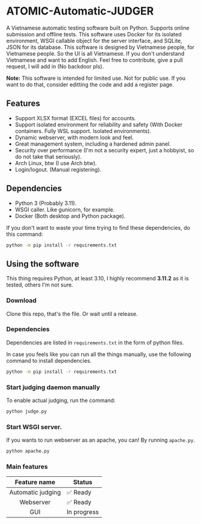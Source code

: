 # ATOMIC-Automatic-JUDGER

A Vietnamese automatic testing software built on Python. Supports online submission and offline tests.
This software uses Docker for its isolated environment, WSGI callable object for the server interface, and SQLite, JSON for its database.
This software is designed by Vietnamese people, for Vietnamese people. So the UI is all Vietnamese.
If you don't understand Vietnamese and want to add English. Feel free to contribute, give a pull request, I will add in (No backdoor pls).

**Note:** This software is intended for limited use. Not for public use. If you want to do that, consider editting the code and add a register page.

## Features

- Support XLSX format (EXCEL files) for accounts.
- Support isolated environment for reliability and safety (With Docker containers. Fully WSL support. Isolated environments).
- Dynamic webserver, with modern look and feel.
- Great management system, including a hardened admin panel.
- Security over performance (I'm not a security expert, just a hobbyist, so do not take that seriously).
- Arch Linux, btw (I use Arch btw).
- Login/logout. (Manual registering).

## Dependencies

- Python 3 (Probably 3.11).
- WSGI caller. Like gunicorn, for example.
- Docker (Both desktop and Python package).

If you don't want to waste your time trying to find these dependencies, do this command:

```bash
python -m pip install -r requirements.txt
```

## Using the software

This thing requires Python, at least 3.10, I highly recommend **3.11.2** as it is tested, others I'm not sure.

### Download

Clone this repo, that's the file. Or wait until a release.

### Dependencies

Dependencies are listed in `requirements.txt` in the form of python files.

In case you feels like you can run all the things manually, use the following command to install dependencies.

```bash
python -m pip install -r requirements.txt
```

### Start judging daemon manually

To enable actual judging, run the command:

```bash
python judge.py
```

### Start WSGI server.

If you wants to run webserver as an apache, you can! By running `apache.py`.

```bash
python apache.py
```

### Main features

| Feature name      | Status      |
|:-----------------:| ----------- |
| Automatic judging | ✅ Ready     |
| Webserver         | ✅ Ready     |
| GUI               | In progress |
